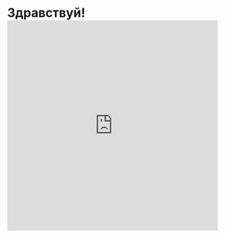 # Здравствуй! <iframe src="https://gifer.com/embed/3IsP" width=480 height=480.000 frameBorder="0" allowFullScreen >

### Меня зовут Камал, и я занимаюсь веб-разработкой

**Мой стэк:**
* NodeJS
* ExpressJS
* MongoDB
* TypeScript
* React

📫 Связь со мной: [vk](https://vk.com/muslimtype)


<!--
**Hubulbib/hubulbib** is a ✨ _special_ ✨ repository because its `README.md` (this file) appears on your GitHub profile.

Here are some ideas to get you started:

- 🔭 I’m currently working on ...
- 🌱 I’m currently learning ...
- 👯 I’m looking to collaborate on ...
- 🤔 I’m looking for help with ...
- 💬 Ask me about ...
- 📫 How to reach me: ...
- 😄 Pronouns: ...
- ⚡ Fun fact: ...
-->
